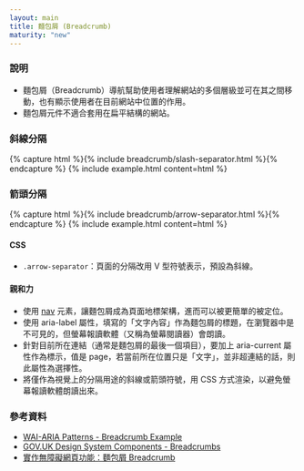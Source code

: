```yaml
---
layout: main
title: 麵包屑 (Breadcrumb)
maturity: "new"
---
```


### 說明

- 麵包屑（Breadcrumb）導航幫助使用者理解網站的多個層級並可在其之間移動，也有顯示使用者在目前網站中位置的作用。
- 麵包屑元件不適合套用在扁平結構的網站。

### 斜線分隔

{% capture html %}{% include breadcrumb/slash-separator.html %}{% endcapture %}
{% include example.html
  content=html
%}

### 箭頭分隔

{% capture html %}{% include breadcrumb/arrow-separator.html %}{% endcapture %}
{% include example.html
  content=html
%}

#### CSS

- `.arrow-separator`：頁面的分隔改用 V 型符號表示，預設為斜線。

#### 親和力

- 使用 [nav](https://www.w3.org/WAI/ARIA/apg/patterns/landmarks/examples/navigation.html) 元素，讓麵包屑成為頁面地標架構，進而可以被更簡單的被定位。
- 使用 aria-label 屬性，填寫的「文字內容」作為麵包屑的標題，在瀏覽器中是不可見的，但螢幕報讀軟體（又稱為螢幕閱讀器）會朗讀。
- 針對目前所在連結（通常是麵包屑的最後一個項目），要加上 aria-current 屬性作為標示，值是 page，若當前所在位置只是「文字」，並非超連結的話，則此屬性為選擇性。
- 將僅作為視覺上的分隔用途的斜線或箭頭符號，用 CSS 方式渲染，以避免螢幕報讀軟體朗讀出來。

### 參考資料

- [WAI-ARIA Patterns - Breadcrumb Example](https://www.w3.org/WAI/ARIA/apg/patterns/breadcrumb/examples/breadcrumb/)
- [GOV.UK Design System Components - Breadcrumbs](https://design-system.service.gov.uk/components/breadcrumbs/#wcag-interact-breadcrumbs)
- [實作無障礙網頁功能：麵包屑 Breadcrumb](https://ithelp.ithome.com.tw/articles/10222429)
